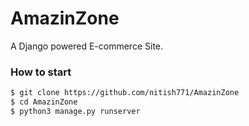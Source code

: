 # AmazinZone

A Django powered E-commerce Site.

### How to start

```sh
$ git clone https://github.com/nitish771/AmazinZone
$ cd AmazinZone
$ python3 manage.py runserver
```
